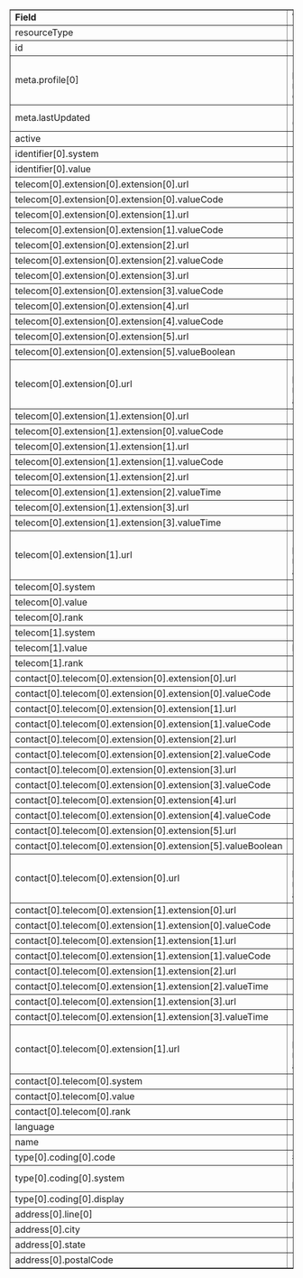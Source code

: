 <table border="1"><tr><td><b>Field</b></td><td><b>Value</b></td></tr>
<tr><td>resourceType</td><td>
"Organization"
</td></tr>
<tr><td>id</td><td>
"HartfordOrthopedics"
</td></tr>
<tr><td>meta.profile[0]</td><td>"http://hl7.org/fhir/us/davinci-pdex-plan-net/StructureDefinition/plannet-Organization"</td></tr>
<tr><td>meta.lastUpdated</td><td>
"2020-07-07T13:26:22.0314215+00:00"
</td></tr>
<tr><td>active</td><td>
"true"
</td></tr>
<tr><td>identifier[0].system</td><td>
"http://hl7.org/fhir/sid/us-npi"
</td></tr>
<tr><td>identifier[0].value</td><td>
NPI456
</td></tr>
<tr><td>telecom[0].extension[0].extension[0].url</td><td>
"daysOfWeek"
</td></tr>
<tr><td>telecom[0].extension[0].extension[0].valueCode</td><td>
"mon"
</td></tr>
<tr><td>telecom[0].extension[0].extension[1].url</td><td>
"daysOfWeek"
</td></tr>
<tr><td>telecom[0].extension[0].extension[1].valueCode</td><td>
"tue"
</td></tr>
<tr><td>telecom[0].extension[0].extension[2].url</td><td>
"daysOfWeek"
</td></tr>
<tr><td>telecom[0].extension[0].extension[2].valueCode</td><td>
"wed"
</td></tr>
<tr><td>telecom[0].extension[0].extension[3].url</td><td>
"daysOfWeek"
</td></tr>
<tr><td>telecom[0].extension[0].extension[3].valueCode</td><td>
"thu"
</td></tr>
<tr><td>telecom[0].extension[0].extension[4].url</td><td>
"daysOfWeek"
</td></tr>
<tr><td>telecom[0].extension[0].extension[4].valueCode</td><td>
"fri"
</td></tr>
<tr><td>telecom[0].extension[0].extension[5].url</td><td>
"allDay"
</td></tr>
<tr><td>telecom[0].extension[0].extension[5].valueBoolean</td><td>
"true"
</td></tr>
<tr><td>telecom[0].extension[0].url</td><td>
"http://hl7.org/fhir/us/davinci-pdex-plan-net/StructureDefinition/contactpoint-availabletime"
</td></tr>
<tr><td>telecom[0].extension[1].extension[0].url</td><td>
"daysOfWeek"
</td></tr>
<tr><td>telecom[0].extension[1].extension[0].valueCode</td><td>
"sat"
</td></tr>
<tr><td>telecom[0].extension[1].extension[1].url</td><td>
"daysOfWeek"
</td></tr>
<tr><td>telecom[0].extension[1].extension[1].valueCode</td><td>
"sun"
</td></tr>
<tr><td>telecom[0].extension[1].extension[2].url</td><td>
"availableStartTime"
</td></tr>
<tr><td>telecom[0].extension[1].extension[2].valueTime</td><td>
"08:00:00"
</td></tr>
<tr><td>telecom[0].extension[1].extension[3].url</td><td>
"availableEndTime"
</td></tr>
<tr><td>telecom[0].extension[1].extension[3].valueTime</td><td>
"17:00:00"
</td></tr>
<tr><td>telecom[0].extension[1].url</td><td>
"http://hl7.org/fhir/us/davinci-pdex-plan-net/StructureDefinition/contactpoint-availabletime"
</td></tr>
<tr><td>telecom[0].system</td><td>
"phone"
</td></tr>
<tr><td>telecom[0].value</td><td>
(111)-222-3333
</td></tr>
<tr><td>telecom[0].rank</td><td>
"2"
</td></tr>
<tr><td>telecom[1].system</td><td>
"url"
</td></tr>
<tr><td>telecom[1].value</td><td>
https://www.orga.com
</td></tr>
<tr><td>telecom[1].rank</td><td>
"1"
</td></tr>
<tr><td>contact[0].telecom[0].extension[0].extension[0].url</td><td>
"daysOfWeek"
</td></tr>
<tr><td>contact[0].telecom[0].extension[0].extension[0].valueCode</td><td>
"mon"
</td></tr>
<tr><td>contact[0].telecom[0].extension[0].extension[1].url</td><td>
"daysOfWeek"
</td></tr>
<tr><td>contact[0].telecom[0].extension[0].extension[1].valueCode</td><td>
"tue"
</td></tr>
<tr><td>contact[0].telecom[0].extension[0].extension[2].url</td><td>
"daysOfWeek"
</td></tr>
<tr><td>contact[0].telecom[0].extension[0].extension[2].valueCode</td><td>
"wed"
</td></tr>
<tr><td>contact[0].telecom[0].extension[0].extension[3].url</td><td>
"daysOfWeek"
</td></tr>
<tr><td>contact[0].telecom[0].extension[0].extension[3].valueCode</td><td>
"thu"
</td></tr>
<tr><td>contact[0].telecom[0].extension[0].extension[4].url</td><td>
"daysOfWeek"
</td></tr>
<tr><td>contact[0].telecom[0].extension[0].extension[4].valueCode</td><td>
"fri"
</td></tr>
<tr><td>contact[0].telecom[0].extension[0].extension[5].url</td><td>
"allDay"
</td></tr>
<tr><td>contact[0].telecom[0].extension[0].extension[5].valueBoolean</td><td>
"true"
</td></tr>
<tr><td>contact[0].telecom[0].extension[0].url</td><td>
"http://hl7.org/fhir/us/davinci-pdex-plan-net/StructureDefinition/contactpoint-availabletime"
</td></tr>
<tr><td>contact[0].telecom[0].extension[1].extension[0].url</td><td>
"daysOfWeek"
</td></tr>
<tr><td>contact[0].telecom[0].extension[1].extension[0].valueCode</td><td>
"sat"
</td></tr>
<tr><td>contact[0].telecom[0].extension[1].extension[1].url</td><td>
"daysOfWeek"
</td></tr>
<tr><td>contact[0].telecom[0].extension[1].extension[1].valueCode</td><td>
"sun"
</td></tr>
<tr><td>contact[0].telecom[0].extension[1].extension[2].url</td><td>
"availableStartTime"
</td></tr>
<tr><td>contact[0].telecom[0].extension[1].extension[2].valueTime</td><td>
"08:00:00"
</td></tr>
<tr><td>contact[0].telecom[0].extension[1].extension[3].url</td><td>
"availableEndTime"
</td></tr>
<tr><td>contact[0].telecom[0].extension[1].extension[3].valueTime</td><td>
"17:00:00"
</td></tr>
<tr><td>contact[0].telecom[0].extension[1].url</td><td>
"http://hl7.org/fhir/us/davinci-pdex-plan-net/StructureDefinition/contactpoint-availabletime"
</td></tr>
<tr><td>contact[0].telecom[0].system</td><td>
"phone"
</td></tr>
<tr><td>contact[0].telecom[0].value</td><td>
(111)-222-3333
</td></tr>
<tr><td>contact[0].telecom[0].rank</td><td>
"2"
</td></tr>
<tr><td>language</td><td>
"en-US"
</td></tr>
<tr><td>name</td><td>
"Hartford Orthopedics Services"
</td></tr>
<tr><td>type[0].coding[0].code</td><td>
#prvgrp
</td></tr>
<tr><td>type[0].coding[0].system</td><td>
"http://hl7.org/fhir/us/davinci-pdex-plan-net/CodeSystem/OrgTypeCS"
</td></tr>
<tr><td>type[0].coding[0].display</td><td>
"Provider Group"
</td></tr>
<tr><td>address[0].line[0]</td><td>"123 Main Street"</td></tr>
<tr><td>address[0].city</td><td>
"Anytown"
</td></tr>
<tr><td>address[0].state</td><td>
"CT"
</td></tr>
<tr><td>address[0].postalCode</td><td>
"00014-1234"
</td></tr>
</table>
